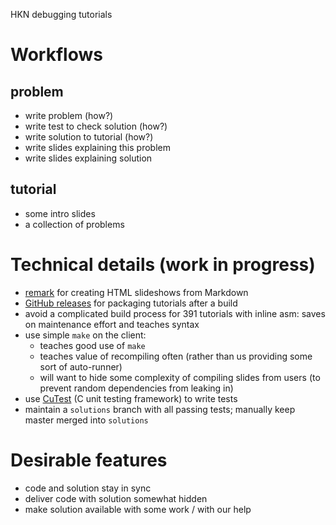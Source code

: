 HKN debugging tutorials

# Workflows

## problem
- write problem (how?)
- write test to check solution (how?)
- write solution to tutorial (how?)
- write slides explaining this problem
- write slides explaining solution

## tutorial
- some intro slides
- a collection of problems

# Technical details (work in progress)
- [remark](http://github.com/gnab/remark) for creating HTML slideshows from
  Markdown
- [GitHub releases](https://github.com/blog/1547-release-your-software) for
  packaging tutorials after a build
- avoid a complicated build process for 391 tutorials with inline asm: saves on
  maintenance effort and teaches syntax
- use simple `make` on the client:
  - teaches good use of `make`
  - teaches value of recompiling often (rather than us providing some sort of
    auto-runner)
  - will want to hide some complexity of compiling slides from users (to
    prevent random dependencies from leaking in)
- use [CuTest](http://cutest.sourceforge.net/) (C unit testing framework) to
  write tests
- maintain a `solutions` branch with all passing tests; manually keep master
  merged into `solutions`

# Desirable features
- code and solution stay in sync
- deliver code with solution somewhat hidden
- make solution available with some work / with our help
